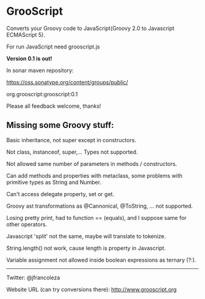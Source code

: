 GrooScript
==========

Converts your Groovy code to JavaScript(Groovy 2.0 to Javascript ECMAScript 5).

For run JavaScript need grooscript.js

**Version 0.1 is out!**

In sonar maven repository:

https://oss.sonatype.org/content/groups/public/

org.grooscript:grooscript:0.1

Please all feedback welcome, thanks!

Missing some Groovy stuff:
--------------------------

Basic inheritance, not super except in constructors.

Not class, instanceof, super,... Types not supported.

Not allowed same number of parameters in methods / constructors.

Can add methods and properties with metaclass, some problems with primitive types as String and Number.

Can't access delegate property, set or get.

Groovy ast transformations as @Cannonical, @ToString, ... not supported.

Losing pretty print, had to function == (equals), and I suppose same for other operators.

Javascript 'split' not the same, maybe will translate to tokenize.

String.length() not work, cause length is property in Javascript.

Variable assignment not allowed inside boolean expressions as ternary (?:).

---

Twitter: @jfrancoleza

Website URL (can try conversions there): http://www.grooscript.org